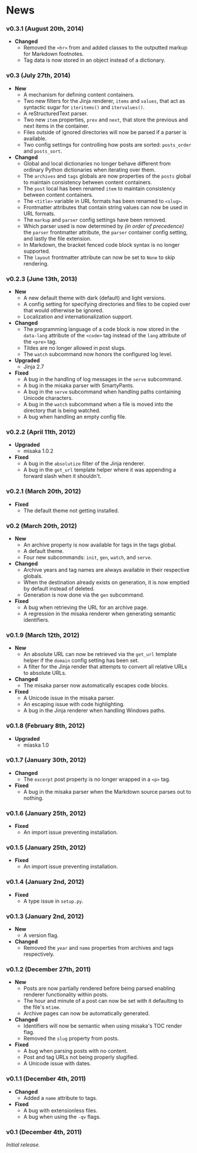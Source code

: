 # News

### v0.3.1 (August 20th, 2014)

+ __Changed__
    + Removed the `<hr>` from and added classes to the outputted markup for Markdown footnotes.
    + Tag data is now stored in an object instead of a dictionary.


### v0.3 (July 27th, 2014)

+ __New__
    + A mechanism for defining content containers.
    + Two new filters for the Jinja renderer, `items` and `values`, that act as syntactic sugar for `iteritems()` and `itervalues()`.
    + A reStructuredText parser.
    + Two new `item` properties, `prev` and `next`, that store the previous and next items in the container.
    + Files outside of ignored directories will now be parsed if a parser is available.
    + Two config settings for controlling how posts are sorted: `posts_order` and `posts_sort`.
+ __Changed__
    + Global and local dictionaries no longer behave different from ordinary Python dictionaries when iterating over them.
    + The `archives` and `tags` globals are now properties of the `posts` global to maintain consistency between content containers.
    + The `post` local has been renamed `item` to maintain consistency between content containers.
    + The `<title>` variable in URL formats has been renamed to `<slug>`.
    + Frontmatter attributes that contain string values can now be used in URL formats.
    + The `markup` and `parser` config settings have been removed.
    + Which parser used is now determined by _(in order of precedence)_ the `parser` frontmatter attribute, the `parser` container config setting, and lastly the file extension.
    + In Markdown, the bracket fenced code block syntax is no longer supported.
    + The `layout` frontmatter attribute can now be set to `None` to skip rendering.


### v0.2.3 (June 13th, 2013)

+ __New__
    + A new default theme with dark (default) and light versions.
    + A config setting for specifying directories and files to be copied over that would otherwise be ignored.
    + Localization and internationalization support.
+ __Changed__
    + The programming language of a code block is now stored in the `data-lang` attribute of the `<code>` tag instead of the `lang` attribute of the `<pre>` tag.
    + Tildes are no longer allowed in post slugs.
    + The `watch` subcommand now honors the configured log level.
+ __Upgraded__
    + Jinja 2.7
+ __Fixed__
    + A bug in the handling of log messages in the `serve` subcommand.
    + A bug in the misaka parser with SmartyPants.
    + A bug in the `serve` subcommand when handling paths containing Unicode characters.
    + A bug in the `watch` subcommand when a file is moved into the directory that is being watched.
    + A bug when handling an empty config file.


### v0.2.2 (April 11th, 2012)

+ __Upgraded__
    + misaka 1.0.2
+ __Fixed__
    + A bug in the `absolutize` filter of the Jinja renderer.
    + A bug in the `get_url` template helper where it was appending a forward slash when it shouldn't.


### v0.2.1 (March 20th, 2012)

+ __Fixed__
    + The default theme not getting installed.


### v0.2 (March 20th, 2012)

+ __New__
    + An archive property is now available for tags in the tags global.
    + A default theme.
    + Four new subcommands: `init`, `gen`, `watch`, and `serve`.
+ __Changed__
    + Archive years and tag names are always available in their respective globals.
    + When the destination already exists on generation, it is now emptied by default instead of deleted.
    + Generation is now done via the `gen` subcommand.
+ __Fixed__
    + A bug when retrieving the URL for an archive page.
    + A regression in the misaka renderer when generating semantic identifiers.


### v0.1.9 (March 12th, 2012)

+ __New__
    + An absolute URL can now be retrieved via the `get_url` template helper if the `domain` config setting has been set.
    + A filter for the Jinja render that attempts to convert all relative URLs to absolute URLs.
+ __Changed__
    + The misaka parser now automatically escapes code blocks.
+ __Fixed__
    + A Unicode issue in the misaka parser.
    + An escaping issue with code highlighting.
    + A bug in the Jinja renderer when handling Windows paths.


### v0.1.8 (February 8th, 2012)

+ __Upgraded__
    + miaska 1.0


### v0.1.7 (January 30th, 2012)

+ __Changed__
    + The `excerpt` post property is no longer wrapped in a `<p>` tag.
+ __Fixed__
    + A bug in the misaka parser when the Markdown source parses out to nothing.


### v0.1.6 (January 25th, 2012)

+ __Fixed__
    + An import issue preventing installation.


### v0.1.5 (January 25th, 2012)

+ __Fixed__
    + An import issue preventing installation.


### v0.1.4 (January 2nd, 2012)

+ __Fixed__
    + A type issue in `setup.py`.


### v0.1.3 (January 2nd, 2012)

+ __New__
    + A version flag.
+ __Changed__
    + Removed the `year` and `name` properties from archives and tags respectively.


### v0.1.2 (December 27th, 2011)

+ __New__
    + Posts are now partially rendered before being parsed enabling renderer functionality within posts.
    + The hour and minute of a post can now be set with it defaulting to the file's `mtime`.
    + Archive pages can now be automatically generated.
+ __Changed__
    + Identifiers will now be semantic when using misaka's TOC render flag.
    + Removed the `slug` property from posts.
+ __Fixed__
    + A bug when parsing posts with no content.
    + Post and tag URLs not being properly slugified.
    + A Unicode issue with dates.


### v0.1.1 (December 4th, 2011)

+ __Changed__
    + Added a `name` attribute to tags.
+ __Fixed__
    + A bug with extensionless files.
    + A bug when using the `-qv` flags.


### v0.1 (December 4th, 2011)

_Initial release._
